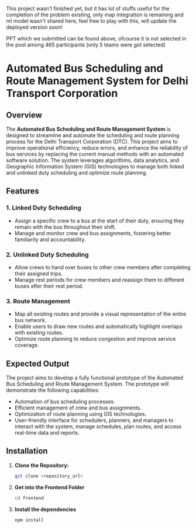 This project wasn't finished yet, but it has lot of stuffs useful for the completion of the problem existing, only map integration is remaining and ml model wasn't shared here, feel free to play with this, will update the deployed version soon!

PPT which we submitted can be found above, ofcourse it is not selected in the pool among 465 participants (only 5 teams were got selected)

# Automated Bus Scheduling and Route Management System for Delhi Transport Corporation

## Overview

The **Automated Bus Scheduling and Route Management System** is designed to streamline and automate the scheduling and route planning process for the Delhi Transport Corporation (DTC). This project aims to improve operational efficiency, reduce errors, and enhance the reliability of bus services by replacing the current manual methods with an automated software solution. The system leverages algorithms, data analytics, and Geographic Information System (GIS) technologies to manage both linked and unlinked duty scheduling and optimize route planning.

## Features

### 1. Linked Duty Scheduling
- Assign a specific crew to a bus at the start of their duty, ensuring they remain with the bus throughout their shift.
- Manage and monitor crew and bus assignments, fostering better familiarity and accountability.

### 2. Unlinked Duty Scheduling
- Allow crews to hand over buses to other crew members after completing their assigned trips.
- Manage rest periods for crew members and reassign them to different buses after their rest period.

### 3. Route Management
- Map all existing routes and provide a visual representation of the entire bus network.
- Enable users to draw new routes and automatically highlight overlaps with existing routes.
- Optimize route planning to reduce congestion and improve service coverage.

## Expected Output

The project aims to develop a fully functional prototype of the Automated Bus Scheduling and Route Management System. The prototype will demonstrate the following capabilities:
- Automation of bus scheduling processes.
- Efficient management of crew and bus assignments.
- Optimization of route planning using GIS technologies.
- User-friendly interface for schedulers, planners, and managers to interact with the system, manage schedules, plan routes, and access real-time data and reports.

## Installation

1. **Clone the Repository:**
   ```bash
   git clone <repository_url>

2. **Get into the Frontend Folder**
   ```bash
   cd frontend

3. **Install the dependencies**
   ```bash
   npm install
